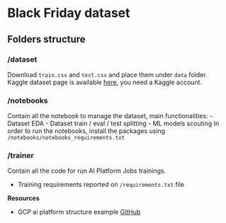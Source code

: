 # Black Friday dataset

## Folders structure

### /dataset
Download `train.csv` and `test.csv` and place them under `data` folder.  
Kaggle dataset page is available [here](https://www.kaggle.com/abhisingh10p14/black-friday), you need a Kaggle account.

### /notebooks
Contain all the notebook to manage the dataset, main functionalities:
    - Dataset EDA
    - Dataset train / eval / test splitting
    - ML models scouting
In order to run the notebooks, install the packages using `/notebooks/notebooks_requirements.txt` 

### /trainer
Contain all the code for run AI Platform Jobs trainings.
- Training requirements reported on `/requirements.txt` file  

**Resources**
- GCP ai platform structure example [GitHub](https://github.com/GoogleCloudPlatform/ai-platform-samples/tree/master/training/tensorflow/census/tf-keras)